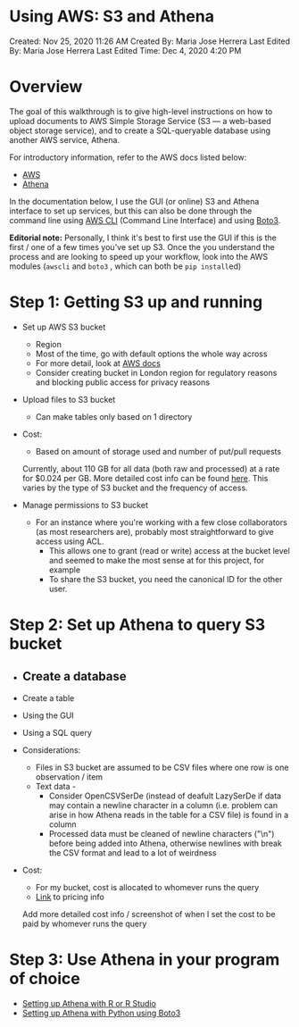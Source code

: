# Using AWS: S3 and Athena

Created: Nov 25, 2020 11:26 AM
Created By: Maria Jose Herrera
Last Edited By: Maria Jose Herrera
Last Edited Time: Dec 4, 2020 4:20 PM

# Overview

The goal of this walkthrough is to give high-level instructions on how to upload documents to AWS Simple Storage Service (S3 — a web-based object storage service), and to create a SQL-queryable database using another AWS service, Athena. 

For introductory information, refer to the AWS docs listed below:

- [AWS](https://docs.aws.amazon.com/AmazonS3/latest/dev/Introduction.html)
- [Athena](https://docs.aws.amazon.com/athena/latest/ug/what-is.html)

In the documentation below, I use the GUI (or online) S3 and Athena interface to set up services, but this can also be done through the command line using [AWS CLI](https://docs.aws.amazon.com/cli/latest/userguide/cli-chap-install.html) (Command Line Interface) and using [Boto3](https://boto3.amazonaws.com/v1/documentation/api/latest/index.html). 

**Editorial note:** Personally, I think it's best to first use the GUI if this is the first / one of a few times you've set up S3. Once the you understand the process and are looking to speed up your workflow, look into the AWS modules (`awscli` and `boto3` , which can both be `pip install`ed)

# Step 1: Getting S3 up and running

- Set up AWS S3 bucket
    - Region
    - Most of the time, go with default options the whole way across
    - For more detail, look at [AWS docs](https://docs.aws.amazon.com/AmazonS3/latest/user-guide/create-bucket.html)
    - Consider creating bucket in London region for regulatory reasons and blocking public access for privacy reasons
- Upload files to S3 bucket
    - Can make tables only based on 1 directory
- Cost:
    - Based on amount of storage used and number of put/pull requests

    Currently, about 110 GB for all data (both raw and processed) at a rate for $0.024 per GB. More detailed cost info can be found [here](https://aws.amazon.com/s3/pricing/?nc1=h_ls). This varies by the type of S3 bucket and the frequency of access.

- Manage permissions to S3 bucket
    - For an instance where you're working with a few close collaborators (as most researchers are), probably most straightforward to give access using ACL.
        - This allows one to grant (read or write) access at the bucket level and seemed to make the most sense at for this project, for example
        - To share the S3 bucket, you need the canonical ID for the other user.

# Step 2: Set up Athena to query S3 bucket

- Create a database
    - 
- Create a table
- Using the GUI
- Using a SQL query
- Considerations:
    - Files in S3 bucket are assumed to be CSV files where one row is one observation / item
    - Text data -
        - Consider OpenCSVSerDe (instead of deafult LazySerDe if data may contain a newline character in a column (i.e. problem can arise in how Athena reads in the table for a CSV file) is found in a column
        - Processed data must be cleaned of newline characters ("\n") before being added into Athena, otherwise newlines with break the CSV format and lead to a lot of weirdness
- Cost:
    - For my bucket, cost is allocated to whomever runs the query
    - [Link](https://aws.amazon.com/athena/pricing/) to pricing info

    Add more detailed cost info / screenshot of when I set the cost to be paid by whomever runs the query

# Step 3: Use Athena in your program of choice

- [Setting up Athena with R or R Studio](https://aws.amazon.com/blogs/big-data/running-r-on-amazon-athena/)
- [Setting up Athena with Python using Boto3](https://medium.com/dataseries/automating-athena-queries-from-s3-with-python-and-save-it-as-csv-8917258b1045)